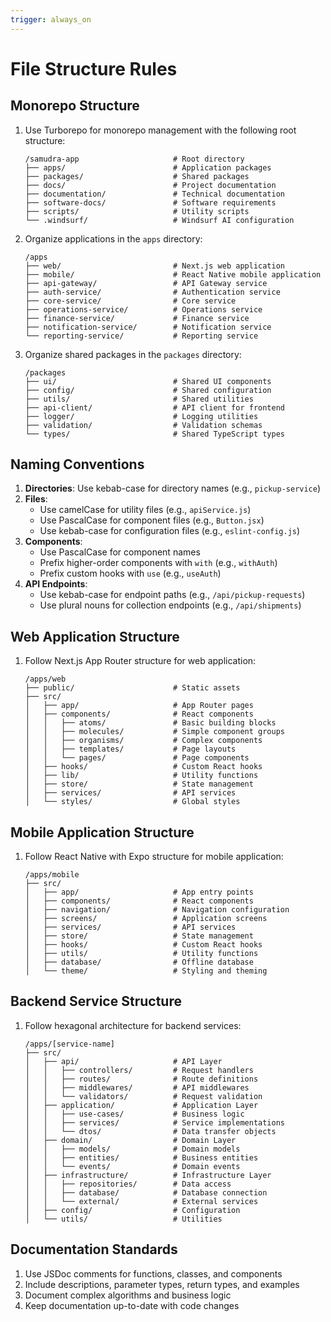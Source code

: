 ```yaml
---
trigger: always_on
---
```


# File Structure Rules

## Monorepo Structure

1. Use Turborepo for monorepo management with the following root structure:
   ```
   /samudra-app                     # Root directory
   ├── apps/                        # Application packages
   ├── packages/                    # Shared packages
   ├── docs/                        # Project documentation
   ├── documentation/               # Technical documentation
   ├── software-docs/               # Software requirements
   ├── scripts/                     # Utility scripts
   └── .windsurf/                   # Windsurf AI configuration
   ```

2. Organize applications in the `apps` directory:
   ```
   /apps
   ├── web/                         # Next.js web application
   ├── mobile/                      # React Native mobile application
   ├── api-gateway/                 # API Gateway service
   ├── auth-service/                # Authentication service
   ├── core-service/                # Core service
   ├── operations-service/          # Operations service
   ├── finance-service/             # Finance service
   ├── notification-service/        # Notification service
   └── reporting-service/           # Reporting service
   ```

3. Organize shared packages in the `packages` directory:
   ```
   /packages
   ├── ui/                          # Shared UI components
   ├── config/                      # Shared configuration
   ├── utils/                       # Shared utilities
   ├── api-client/                  # API client for frontend
   ├── logger/                      # Logging utilities
   ├── validation/                  # Validation schemas
   └── types/                       # Shared TypeScript types
   ```

## Naming Conventions

1. **Directories**: Use kebab-case for directory names (e.g., `pickup-service`)
2. **Files**: 
   - Use camelCase for utility files (e.g., `apiService.js`)
   - Use PascalCase for component files (e.g., `Button.jsx`)
   - Use kebab-case for configuration files (e.g., `eslint-config.js`)
3. **Components**: 
   - Use PascalCase for component names
   - Prefix higher-order components with `with` (e.g., `withAuth`)
   - Prefix custom hooks with `use` (e.g., `useAuth`)
4. **API Endpoints**: 
   - Use kebab-case for endpoint paths (e.g., `/api/pickup-requests`)
   - Use plural nouns for collection endpoints (e.g., `/api/shipments`)

## Web Application Structure

1. Follow Next.js App Router structure for web application:
   ```
   /apps/web
   ├── public/                      # Static assets
   ├── src/
   │   ├── app/                     # App Router pages
   │   ├── components/              # React components
   │   │   ├── atoms/               # Basic building blocks
   │   │   ├── molecules/           # Simple component groups
   │   │   ├── organisms/           # Complex components
   │   │   ├── templates/           # Page layouts
   │   │   └── pages/               # Page components
   │   ├── hooks/                   # Custom React hooks
   │   ├── lib/                     # Utility functions
   │   ├── store/                   # State management
   │   ├── services/                # API services
   │   └── styles/                  # Global styles
   ```

## Mobile Application Structure

1. Follow React Native with Expo structure for mobile application:
   ```
   /apps/mobile
   ├── src/
   │   ├── app/                     # App entry points
   │   ├── components/              # React components
   │   ├── navigation/              # Navigation configuration
   │   ├── screens/                 # Application screens
   │   ├── services/                # API services
   │   ├── store/                   # State management
   │   ├── hooks/                   # Custom React hooks
   │   ├── utils/                   # Utility functions
   │   ├── database/                # Offline database
   │   └── theme/                   # Styling and theming
   ```

## Backend Service Structure

1. Follow hexagonal architecture for backend services:
   ```
   /apps/[service-name]
   ├── src/
   │   ├── api/                     # API Layer
   │   │   ├── controllers/         # Request handlers
   │   │   ├── routes/              # Route definitions
   │   │   ├── middlewares/         # API middlewares
   │   │   └── validators/          # Request validation
   │   ├── application/             # Application Layer
   │   │   ├── use-cases/           # Business logic
   │   │   ├── services/            # Service implementations
   │   │   └── dtos/                # Data transfer objects
   │   ├── domain/                  # Domain Layer
   │   │   ├── models/              # Domain models
   │   │   ├── entities/            # Business entities
   │   │   └── events/              # Domain events
   │   ├── infrastructure/          # Infrastructure Layer
   │   │   ├── repositories/        # Data access
   │   │   ├── database/            # Database connection
   │   │   └── external/            # External services
   │   ├── config/                  # Configuration
   │   └── utils/                   # Utilities
   ```

## Documentation Standards

1. Use JSDoc comments for functions, classes, and components
2. Include descriptions, parameter types, return types, and examples
3. Document complex algorithms and business logic
4. Keep documentation up-to-date with code changes